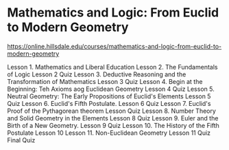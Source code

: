 # Mathematics and Logic: From Euclid to Modern Geometry
https://online.hillsdale.edu/courses/mathematics-and-logic-from-euclid-to-modern-geometry

Lesson 1. Mathematics and Liberal Education
Lesson 2. The Fundamentals of Logic
Lesson 2 Quiz
Lesson 3. Deductive Reasoning and the Transformation of Mathematics
Lesson 3 Quiz
Lesson 4. Begin at the Beginning: Teh Axioms aog Euclidean Geometry
Lesson 4 Quiz
Lesson 5. Neutral Geometry: The Early Propositions of Euclid's Elements
Lesson 5 Quiz
Lesson 6. Euclid's Fifth Postulate.
Lesson 6 Quiz
Lesson 7. Euclid's Proof of the Pythagorean theorem
Lesson Quiz
Lesson 8. Number Theory and Solid Geometry in the Elements
Lesson 8 Quiz
Lesson 9. Euler and the Birth of a New Geometry.
Lesson 9 Quiz
Lesson 10. The History of the Fifth Postulate
Lesson 10
Lesson 11. Non-Euclidean Geometry
Lesson 11 Quiz
Final Quiz